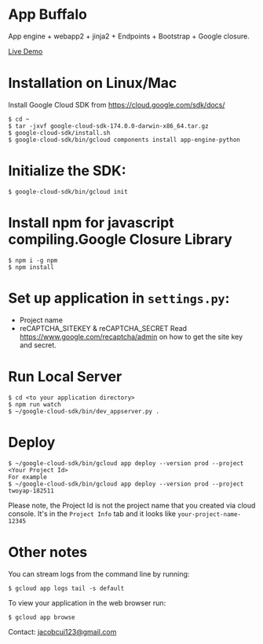 # App Buffalo 

App engine + webapp2 + jinja2 + Endpoints + Bootstrap + Google closure.

[Live Demo](https://twoyap-182511.appspot.com/)

# Installation on Linux/Mac
  Install Google Cloud SDK from https://cloud.google.com/sdk/docs/
  ```
  $ cd ~
  $ tar -jxvf google-cloud-sdk-174.0.0-darwin-x86_64.tar.gz
  $ google-cloud-sdk/install.sh
  $ google-cloud-sdk/bin/gcloud components install app-engine-python
  ```

# Initialize the SDK:
  ```
  $ google-cloud-sdk/bin/gcloud init
  ```
# Install npm for javascript compiling.Google Closure Library
  ```
  $ npm i -g npm
  $ npm install
  ```

# Set up application in ``settings.py``:

  * Project name
  * reCAPTCHA_SITEKEY & reCAPTCHA_SECRET
    Read https://www.google.com/recaptcha/admin on how to get the site key and secret.

# Run Local Server
  ```
  $ cd <to your application directory>
  $ npm run watch
  $ ~/google-cloud-sdk/bin/dev_appserver.py .
  ```

# Deploy
  ```
  $ ~/google-cloud-sdk/bin/gcloud app deploy --version prod --project <Your Project Id>
  For example
  $ ~/google-cloud-sdk/bin/gcloud app deploy --version prod --project twoyap-182511
  ```
  
  Please note, the Project Id is not the project name that you created via cloud console. It's in the ``Project Info`` tab and it looks like ``your-project-name-12345`` 

# Other notes

  You can stream logs from the command line by running:

  ``
  $ gcloud app logs tail -s default
  ``

  To view your application in the web browser run:

  ``
  $ gcloud app browse
  ``

Contact: jacobcui123@gmail.com